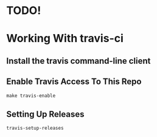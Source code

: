 <!--
#  #

-->

# TODO!



# Working With travis-ci

## Install the travis command-line client

## Enable Travis Access To This Repo

```
make travis-enable
```

## Setting Up Releases



```
travis-setup-releases
```

